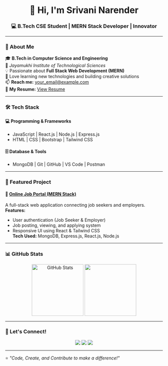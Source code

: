 <!-- Srivani GitHub Profile README -->

<h1 align="center">👋 Hi, I'm Srivani Narender</h1>
<h3 align="center">💻 B.Tech CSE Student | MERN Stack Developer | Innovator</h3>

---

### 🪪 About Me

🎓 **B.Tech in Computer Science and Engineering**  
🏫 *Jayamukhi Institute of Technological Sciences*  
💡 Passionate about **Full Stack Web Development (MERN)**  
🚀 Love learning new technologies and building creative solutions  
📫 **Reach me:** [your_email@example.com](mailto:your_email@example.com)  
📄 **My Resume:** [View Resume](./Srivani_Resume.pdf)

---

### 🛠️ Tech Stack

#### 💻 Programming & Frameworks
- JavaScript | React.js | Node.js | Express.js
- HTML | CSS | Bootstrap | Tailwind CSS

#### 🗄️ Database & Tools
- MongoDB | Git | GitHub | VS Code | Postman

---

### 🌟 Featured Project

#### 🔗 [Online Job Portal (MERN Stack)](https://github.com/srivani-git/online_job_portal)
A full-stack web application connecting job seekers and employers.  
**Features:**
- User authentication (Job Seeker & Employer)
- Job posting, viewing, and applying system
- Responsive UI using React & Tailwind CSS  
**Tech Used:** MongoDB, Express.js, React.js, Node.js  

---

### 📊 GitHub Stats

<p align="center">
  <img src="https://github-readme-stats.vercel.app/api?username=srivani-git&show_icons=true&theme=tokyonight" alt="GitHub Stats" height="165">
  <img src="https://github-readme-stats.vercel.app/api/top-langs/?username=srivani-git&layout=compact&theme=tokyonight" height="165">
</p>

---

### 💬 Let's Connect!

<p align="center">
  <a href="mailto:your_email@example.com"><img src="https://img.shields.io/badge/Email-D14836?style=for-the-badge&logo=gmail&logoColor=white"></a>
  <a href="https://github.com/srivani-git"><img src="https://img.shields.io/badge/GitHub-100000?style=for-the-badge&logo=github&logoColor=white"></a>
  <a href="https://www.linkedin.com/"><img src="https://img.shields.io/badge/LinkedIn-0077B5?style=for-the-badge&logo=linkedin&logoColor=white"></a>
</p>

---

⭐ *"Code, Create, and Contribute to make a difference!"*
